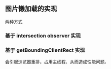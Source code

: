 ## 图片懒加载的实现

两种方式

### 基于 intersection observer 实现

### 基于 getBoundingClientRect 实现

会引起浏览器重排，占用主线程，从而造成性能问题。
